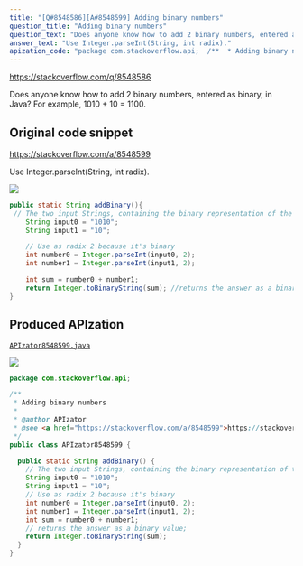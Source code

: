 ```yaml
---
title: "[Q#8548586][A#8548599] Adding binary numbers"
question_title: "Adding binary numbers"
question_text: "Does anyone know how to add 2 binary numbers, entered as binary, in Java? For example, 1010 + 10 = 1100."
answer_text: "Use Integer.parseInt(String, int radix)."
apization_code: "package com.stackoverflow.api;  /**  * Adding binary numbers  *  * @author APIzator  * @see <a href=\"https://stackoverflow.com/a/8548599\">https://stackoverflow.com/a/8548599</a>  */ public class APIzator8548599 {    public static String addBinary() {     // The two input Strings, containing the binary representation of the two values:     String input0 = \"1010\";     String input1 = \"10\";     // Use as radix 2 because it's binary     int number0 = Integer.parseInt(input0, 2);     int number1 = Integer.parseInt(input1, 2);     int sum = number0 + number1;     // returns the answer as a binary value;     return Integer.toBinaryString(sum);   } }"
---
```


https://stackoverflow.com/q/8548586

Does anyone know how to add 2 binary numbers, entered as binary, in Java?
For example, 1010 + 10 = 1100.



## Original code snippet

https://stackoverflow.com/a/8548599

Use Integer.parseInt(String, int radix).

<div class="code-logo"><img src="/stackoverflow.png" /></div>

```java
public static String addBinary(){
 // The two input Strings, containing the binary representation of the two values:
    String input0 = "1010";
    String input1 = "10";

    // Use as radix 2 because it's binary    
    int number0 = Integer.parseInt(input0, 2);
    int number1 = Integer.parseInt(input1, 2);

    int sum = number0 + number1;
    return Integer.toBinaryString(sum); //returns the answer as a binary value;
}
```

## Produced APIzation

[`APIzator8548599.java`](https://github.com/pasqualesalza/apization/raw/main/data/search/APIzator8548599.java)

<div class="code-logo"><img src="/apizator.png" /></div>

```java
package com.stackoverflow.api;

/**
 * Adding binary numbers
 *
 * @author APIzator
 * @see <a href="https://stackoverflow.com/a/8548599">https://stackoverflow.com/a/8548599</a>
 */
public class APIzator8548599 {

  public static String addBinary() {
    // The two input Strings, containing the binary representation of the two values:
    String input0 = "1010";
    String input1 = "10";
    // Use as radix 2 because it's binary
    int number0 = Integer.parseInt(input0, 2);
    int number1 = Integer.parseInt(input1, 2);
    int sum = number0 + number1;
    // returns the answer as a binary value;
    return Integer.toBinaryString(sum);
  }
}

```